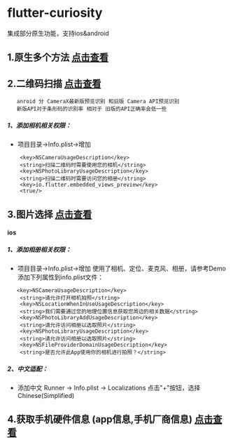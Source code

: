 # flutter-curiosity
集成部分原生功能，支持ios&amp;android

## 1.原生多个方法 [点击查看](./lib/utils/NativeUtils.dart)

## 2.二维码扫描 [点击查看](./lib/scanner) 
```
   anroid 分 CameraX最新版预览识别 和旧版 Camera API预览识别
   新版API对于条形码的识别率 相对于 旧版的API正确率会低一些
```
##### 1、添加相机相关权限：

- 项目目录->Info.plist->增加

```
	<key>NSCameraUsageDescription</key>
	<string>扫描二维码时需要使用您的相机</string>
	<key>NSPhotoLibraryUsageDescription</key>
	<string>扫描二维码时需要访问您的相册</string>
    <key>io.flutter.embedded_views_preview</key>
    <true/>
```
## 3.图片选择 [点击查看](./lib/gallery/PicturePicker.dart)
#### ios
##### 1、添加相册相关权限：

- 项目目录->Info.plist->增加
使用了相机、定位、麦克风、相册，请参考Demo添加下列属性到info.plist文件：

```
   <key>NSCameraUsageDescription</key>    
    <string>请允许打开相机拍照</string>
    <key>NSLocationWhenInUseUsageDescription</key>
	<string>我们需要通过您的地理位置信息获取您周边的相关数据</string>
	<key>NSPhotoLibraryAddUsageDescription</key>
	<string>请允许访问相册以选取照片</string>
	<key>NSPhotoLibraryUsageDescription</key>
	<string>请允许访问相册以选取照片</string>
	<key>NSFileProviderDomainUsageDescription</key>
	<string>是否允许此App使用你的相机进行拍照？</string>
```

##### 2、中文适配：    
- 添加中文 Runner -> Info.plist -> Localizations 点击"+"按钮，选择Chinese(Simplified)

## 4.获取手机硬件信息 (app信息,手机厂商信息) [点击查看](./lib/appinfo/AppInfo.dart)

